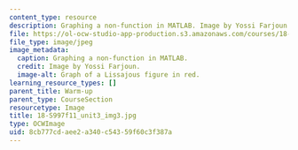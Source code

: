 ```yaml
---
content_type: resource
description: Graphing a non-function in MATLAB. Image by Yossi Farjoun.
file: https://ol-ocw-studio-app-production.s3.amazonaws.com/courses/18-s997-introduction-to-matlab-programming-fall-2011/8cb777cdaee2a340c54359f60c3f387a_18-S997f11_unit3_img3.jpg
file_type: image/jpeg
image_metadata:
  caption: Graphing a non-function in MATLAB.
  credit: Image by Yossi Farjoun.
  image-alt: Graph of a Lissajous figure in red.
learning_resource_types: []
parent_title: Warm-up
parent_type: CourseSection
resourcetype: Image
title: 18-S997f11_unit3_img3.jpg
type: OCWImage
uid: 8cb777cd-aee2-a340-c543-59f60c3f387a
---
```

